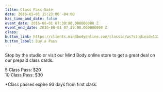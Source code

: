 ```yaml
---
title: Class Pass Sale
date: 2016-05-01 15:23:00 -04:00
has_time_and_date: false
event_date: 2016-06-01 07:30:00.000000000 Z
event_end_date: 2016-08-01 07:30:00.000000000 Z
class: 
button_link: https://clients.mindbodyonline.com/classic/ws?studioid=112719&stype=41&sTG=22
button_label: Buy a Pass
---
```


Stop by the studio or visit our Mind Body online store to get a great deal on our prepaid class cards.

5 Class Pass: $20  
10 Class Pass: $30  

*Class passes expire 90 days from first class.
